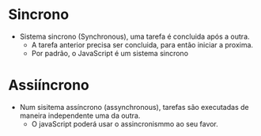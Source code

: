 # Sincrono

* Sistema sincrono (Synchronous), uma tarefa é concluida após a outra.
    * A tarefa anterior precisa ser concluida, para então iniciar a proxima.
    * Por padrão, o JavaScript é um sistema sincrono

# Assiíncrono

* Num sisitema assíncrono (assynchronous), tarefas são executadas  de maneira independente uma da outra.
    * O javaScript poderá usar o assincronismmo ao seu favor.